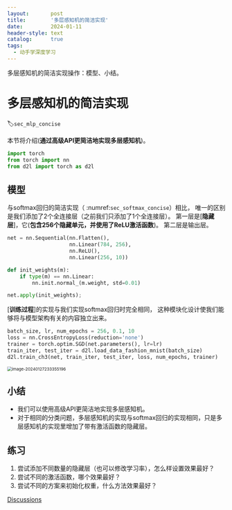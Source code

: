 ```yaml
---
layout:       post
title:        '多层感知机的简洁实现'
date:         2024-01-11
header-style: text
catalog:      true
tags:
  - 动手学深度学习
---
```


多层感知机的简洁实现操作：模型、小结。

# 多层感知机的简洁实现
:label:`sec_mlp_concise`

本节将介绍(**通过高级API更简洁地实现多层感知机**)。



```python
import torch
from torch import nn
from d2l import torch as d2l
```

## 模型

与softmax回归的简洁实现（ :numref:`sec_softmax_concise`）相比，
唯一的区别是我们添加了2个全连接层（之前我们只添加了1个全连接层）。
第一层是[**隐藏层**]，它(**包含256个隐藏单元，并使用了ReLU激活函数**)。
第二层是输出层。



```python
net = nn.Sequential(nn.Flatten(),
                    nn.Linear(784, 256),
                    nn.ReLU(),
                    nn.Linear(256, 10))

def init_weights(m):
    if type(m) == nn.Linear:
        nn.init.normal_(m.weight, std=0.01)

net.apply(init_weights);
```

[**训练过程**]的实现与我们实现softmax回归时完全相同，
这种模块化设计使我们能够将与模型架构有关的内容独立出来。



```python
batch_size, lr, num_epochs = 256, 0.1, 10
loss = nn.CrossEntropyLoss(reduction='none')
trainer = torch.optim.SGD(net.parameters(), lr=lr)
train_iter, test_iter = d2l.load_data_fashion_mnist(batch_size)
d2l.train_ch3(net, train_iter, test_iter, loss, num_epochs, trainer)
```


<img src="https://s2.loli.net/2024/01/27/yp6Wnw519hDAq8f.png" alt="image-20240127233355196" style="zoom:67%;" />
    


## 小结

* 我们可以使用高级API更简洁地实现多层感知机。
* 对于相同的分类问题，多层感知机的实现与softmax回归的实现相同，只是多层感知机的实现里增加了带有激活函数的隐藏层。

## 练习

1. 尝试添加不同数量的隐藏层（也可以修改学习率），怎么样设置效果最好？
1. 尝试不同的激活函数，哪个效果最好？
1. 尝试不同的方案来初始化权重，什么方法效果最好？

[Discussions](https://discuss.d2l.ai/t/1802)
